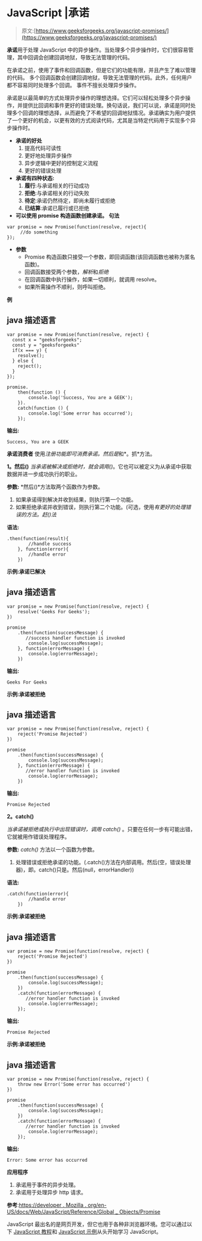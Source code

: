 # JavaScript |承诺

> 原文:[https://www.geeksforgeeks.org/javascript-promises/](https://www.geeksforgeeks.org/javascript-promises/)

**承诺**用于处理 JavaScript 中的异步操作。当处理多个异步操作时，它们很容易管理，其中回调会创建回调地狱，导致无法管理的代码。

在承诺之前，使用了事件和回调函数，但是它们的功能有限，并且产生了难以管理的代码。
多个回调函数会创建回调地狱，导致无法管理的代码。此外，任何用户都不容易同时处理多个回调。
事件不擅长处理异步操作。

承诺是以最简单的方式处理异步操作的理想选择。它们可以轻松处理多个异步操作，并提供比回调和事件更好的错误处理。换句话说，我们可以说，承诺是同时处理多个回调的理想选择，从而避免了不希望的回调地狱情况。承诺确实为用户提供了一个更好的机会，以更有效的方式阅读代码，尤其是当特定代码用于实现多个异步操作时。

*   **承诺的好处**
    1.  提高代码可读性
    2.  更好地处理异步操作
    3.  异步逻辑中更好的控制定义流程
    4.  更好的错误处理
*   **承诺有四种状态:**
    1.  **履行**:与承诺相关的行动成功
    2.  **拒绝**:与承诺相关的行动失败
    3.  **待定**:承诺仍然待定，即尚未履行或拒绝
    4.  **已结算**:承诺已履行或已拒绝
*   **可以使用 promise 构造函数创建承诺。**
    **句法**

```
var promise = new Promise(function(resolve, reject){
     //do something
});
```

*   **参数**
    *   Promise 构造函数只接受一个参数，即回调函数(该回调函数也被称为匿名函数)。
    *   回调函数接受两个参数，*解析*和*拒绝*
    *   在回调函数中执行操作，如果一切顺利，就调用 resolve。
    *   如果所需操作不顺利，则呼叫拒绝。

**例**

## java 描述语言

```
var promise = new Promise(function(resolve, reject) {
  const x = "geeksforgeeks";
  const y = "geeksforgeeks"
  if(x === y) {
    resolve();
  } else {
    reject();
  }
});

promise.
    then(function () {
        console.log('Success, You are a GEEK');
    }).
    catch(function () {
        console.log('Some error has occurred');
    });
```

**输出:**

```
Success, You are a GEEK
```

**承诺消费者**
使用*注册功能即可消费承诺。然后是*和*。抓*方法。

**1。然后()**
*当承诺被解决或拒绝时，就会调用()*。它也可以被定义为从承诺中获取数据并进一步成功执行的职业。

**参数:**
*然后()*方法取两个函数作为参数。

1.  如果承诺得到解决并收到结果，则执行第一个功能。
2.  如果拒绝承诺并收到错误，则执行第二个功能。(可选，使用*有更好的处理错误的方法。赶()法*

**语法:**

```
.then(function(result){
        //handle success
    }, function(error){
        //handle error
    })
```

**示例:承诺已解决**

## java 描述语言

```
var promise = new Promise(function(resolve, reject) {
    resolve('Geeks For Geeks');
})

promise
    .then(function(successMessage) {
       //success handler function is invoked
        console.log(successMessage);
    }, function(errorMessage) {
        console.log(errorMessage);
    })
```

**输出:**

```
Geeks For Geeks
```

**示例:承诺被拒绝**

## java 描述语言

```
var promise = new Promise(function(resolve, reject) {
    reject('Promise Rejected')
})

promise
    .then(function(successMessage) {
        console.log(successMessage);
    }, function(errorMessage) {
       //error handler function is invoked
        console.log(errorMessage);
    })
```

**输出:**

```
Promise Rejected
```

**2。catch()**

*当承诺被拒绝或执行中出现错误时，调用 catch()* 。只要在任何一步有可能出错，它就被用作错误处理程序。

**参数:**
*catch()* 方法以一个函数为参数。

1.  处理错误或拒绝承诺的功能。(.catch()方法在内部调用。然后(空，错误处理器)，即。catch()只是。然后(null，errorHandler))

**语法:**

```
.catch(function(error){
        //handle error
    })
```

**示例:承诺被拒绝**

## java 描述语言

```
var promise = new Promise(function(resolve, reject) {
    reject('Promise Rejected')
})

promise
    .then(function(successMessage) {
        console.log(successMessage);
    })
    .catch(function(errorMessage) {
       //error handler function is invoked
        console.log(errorMessage);
    });
```

**输出:**

```
Promise Rejected
```

**示例:承诺被拒绝**

## java 描述语言

```
var promise = new Promise(function(resolve, reject) {
    throw new Error('Some error has occurred')
})

promise
    .then(function(successMessage) {
        console.log(successMessage);
    })
    .catch(function(errorMessage) {
       //error handler function is invoked
        console.log(errorMessage);
    });
```

**输出:**

```
Error: Some error has occurred
```

**应用程序**

1.  承诺用于事件的异步处理。
2.  承诺用于处理异步 http 请求。

**参考**:[https://developer . Mozilla . org/en-US/docs/Web/JavaScript/Reference/Global _ Objects/Promise](https://developer.mozilla.org/en-US/docs/Web/JavaScript/Reference/Global_Objects/Promise)

JavaScript 最出名的是网页开发，但它也用于各种非浏览器环境。您可以通过以下 [JavaScript 教程](https://www.geeksforgeeks.org/javascript-tutorial/)和 [JavaScript 示例](https://www.geeksforgeeks.org/javascript-examples/)从头开始学习 JavaScript。